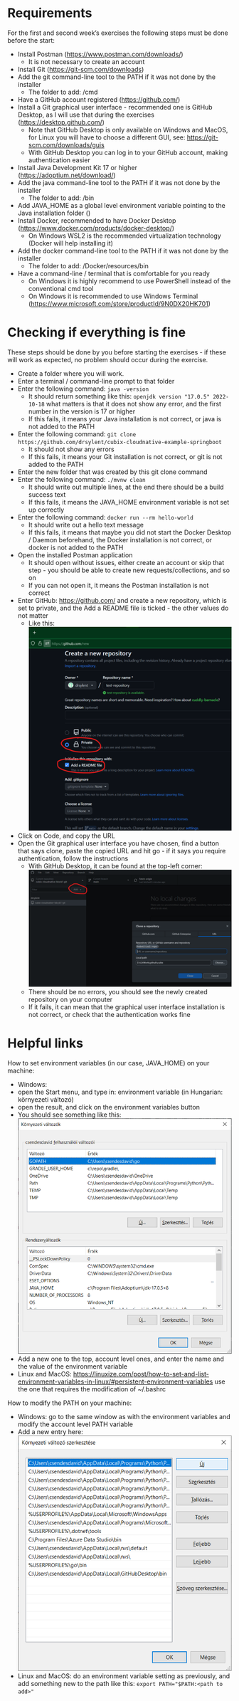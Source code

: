 # Requirements
For the first and second week’s exercises the following steps must be done before the start:
* Install Postman (https://www.postman.com/downloads/)
  * It is not necessary to create an account
* Install Git (https://git-scm.com/downloads)
* Add the git command-line tool to the PATH if it was not done by the installer
  * The folder to add: <path of the installation>/cmd
* Have a GitHub account registered (https://github.com/)
* Install a Git graphical user interface - recommended one is GitHub Desktop, as I will use that during the exercises (https://desktop.github.com/)
  * Note that GitHub Desktop is only available on Windows and MacOS, for Linux you will have to choose a different GUI, see: https://git-scm.com/downloads/guis
  * With GitHub Desktop you can log in to your GitHub account, making authentication easier
* Install Java Development Kit 17 or higher (https://adoptium.net/download/)
* Add the java command-line tool to the PATH if it was not done by the installer
  * The folder to add: <path of the installation>/bin
* Add JAVA_HOME as a global level environment variable pointing to the Java installation folder (<path of the installation>)
* Install Docker, recommended to have Docker Desktop (https://www.docker.com/products/docker-desktop/)
  * On Windows WSL2 is the recommended virtualization technology (Docker will help installing it)
* Add the docker command-line tool to the PATH if it was not done by the installer
  * The folder to add: <path of the installation>/Docker/resources/bin
* Have a command-line / terminal that is comfortable for you ready
  * On Windows it is highly recommend to use PowerShell instead of the conventional cmd tool
  * On Windows it is recommended to use Windows Terminal (https://www.microsoft.com/store/productId/9N0DX20HK701)

# Checking if everything is fine
These steps should be done by you before starting the exercises - if these will work as expected, no problem should occur during the exercise.
* Create a folder where you will work.
* Enter a terminal / command-line prompt to that folder
* Enter the following command: `java -version`
  * It should return something like this: `openjdk version "17.0.5" 2022-10-18` what matters is that it does not show any error, and the first number in the version is 17 or higher
  * If this fails, it means your Java installation is not correct, or java is not added to the PATH
* Enter the following command: `git clone https://github.com/drsylent/cubix-cloudnative-example-springboot`
  * It should not show any errors
  * If this fails, it means your Git installation is not correct, or git is not added to the PATH
* Enter the new folder that was created by this git clone command
* Enter the following command: `./mvnw clean`
  * It should write out multiple lines, at the end there should be a build success text
  * If this fails, it means the JAVA_HOME environment variable is not set up correctly
* Enter the following command: `docker run --rm hello-world`
  * It should write out a hello text message
  * If this fails, it means that maybe you did not start the Docker Desktop / Daemon beforehand, the Docker installation is not correct, or docker is not added to the PATH
* Open the installed Postman application
  * It should open without issues, either create an account or skip that step - you should be able to create new requests/collections, and so on
  * If you can not open it, it means the Postman installation is not correct
* Enter GitHub: https://github.com/ and create a new repository, which is set to private, and the Add a README file is ticked - the other values do not matter
  * Like this: ![Example](/requirements/img/1-privaterepo.png)
* Click on Code, and copy the URL
* Open the Git graphical user interface you have chosen, find a button that says clone, paste the copied URL and hit go - if it says you require authentication, follow the instructions
  * With GitHub Desktop, it can be found at the top-left corner:
  ![Top-left corner, repository, Add, Clone repository](/requirements/img/1-clone.png)
  * There should be no errors, you should see the newly created repository on your computer
  * If it fails, it can mean that the graphical user interface installation is not correct, or check that the authentication works fine

# Helpful links

How to set environment variables (in our case, JAVA_HOME) on your machine:
* Windows: 
 * open the Start menu, and type in: environment variable (in Hungarian: környezeti változó)
 * open the result, and click on the environment variables button
 * You should see something like this: 
 ![Account level on top, system level on bottom](/requirements/img/1-env.png)
 * Add a new one to the top, account level ones, and enter the name and the value of the environment variable
* Linux and MacOS: https://linuxize.com/post/how-to-set-and-list-environment-variables-in-linux/#persistent-environment-variables use the one that requires the modification of ~/.bashrc

How to modify the PATH on your machine:
* Windows: go to the same window as with the environment variables and modify the account level PATH variable
 * Add a new entry here: ![modifying the path](/requirements/img/1-path.png)
* Linux and MacOS: do an environment variable setting as previously, and add something new to the path like this: `export PATH="$PATH:<path to add>"`
